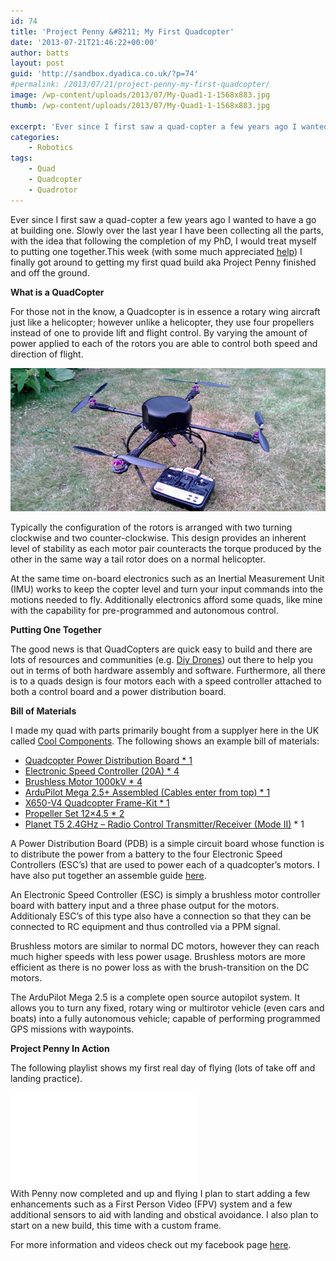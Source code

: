 ```yaml
---
id: 74
title: 'Project Penny &#8211; My First Quadcopter'
date: '2013-07-21T21:46:22+00:00'
author: batts
layout: post
guid: 'http://sandbox.dyadica.co.uk/?p=74'
#permalink: /2013/07/21/project-penny-my-first-quadcopter/
image: /wp-content/uploads/2013/07/My-Quad1-1-1568x883.jpg
thumb: /wp-content/uploads/2013/07/My-Quad1-1-1568x883.jpg

excerpt: 'Ever since I first saw a quad-copter a few years ago I wanted to have a go at building one. Slowly over the last year I have been collecting all the parts'
categories:
    - Robotics
tags:
    - Quad
    - Quadcopter
    - Quadrotor
---
```


Ever since I first saw a quad-copter a few years ago I wanted to have a go at building one. Slowly over the last year I have been collecting all the parts, with the idea that following the completion of my PhD, I would treat myself to putting one together.This week (with some much appreciated [help](http://diydrones.com/forum/topics/take-off-issues "DiyDrones - Take Off Issues")) I finally got around to getting my first quad build aka Project Penny finished and off the ground.

**What is a QuadCopter**

For those not in the know, a Quadcopter is in essence a rotary wing aircraft just like a helicopter; however unlike a helicopter, they use four propellers instead of one to provide lift and flight control. By varying the amount of power applied to each of the rotors you are able to control both speed and direction of flight.

[![Quad_1_3](/wp-content/uploads/2013/07/Quad_1_3.jpg)](/wp-content/uploads/2013/07/Quad_1_3.jpg)

Typically the configuration of the rotors is arranged with two turning clockwise and two counter-clockwise. This design provides an inherent level of stability as each motor pair counteracts the torque produced by the other in the same way a tail rotor does on a normal helicopter.

At the same time on-board electronics such as an Inertial Measurement Unit (IMU) works to keep the copter level and turn your input commands into the motions needed to fly. Additionally electronics afford some quads, like mine with the capability for pre-programmed and autonomous control.

**Putting One Together**

The good news is that QuadCopters are quick easy to build and there are lots of resources and communities (e.g. [Diy Drones](http://diydrones.com/ "DiyDrones")) out there to help you out in terms of both hardware assembly and software. Furthermore, all there is to a quads design is four motors each with a speed controller attached to both a control board and a power distribution board.

**Bill of Materials**

I made my quad with parts primarily bought from a supplyer here in the UK called [Cool Components](http://coolcomponents.co.uk "Cool Components"). The following shows an example bill of materials:

- [Quadcopter Power Distribution Board \* 1](http://www.coolcomponents.co.uk/catalog/quadcopter-power-distribution-board-assembled-p-978.html)
- [Electronic Speed Controller (20A) \* 4](http://www.coolcomponents.co.uk/catalog/electronic-speed-controller-p-716.html)
- [Brushless Motor 1000kV \* 4](http://www.coolcomponents.co.uk/catalog/brushless-motor-1000kv-p-669.html)
- [ArduPilot Mega 2.5+ Assembled (Cables enter from top) \* 1](http://www.coolcomponents.co.uk/catalog/ardupilot-mega-assembled-cables-enter-from-p-1160.html)
- [X650-V4 Quadcopter Frame-Kit \* 1](http://www.coolcomponents.co.uk/catalog/x650-quadcopter-frame-p-1125.html)
- [Propeller Set 12×4.5 \* 2](http://www.coolcomponents.co.uk/catalog/propeller-12x45-p-832.html)
- [Planet T5 2.4GHz – Radio Control Transmitter/Receiver (Mode II)](http://www.coolcomponents.co.uk/catalog/planet-24ghz-radio-control-transmitterreceiver-mode-p-910.html) \* 1

A Power Distribution Board (PDB) is a simple circuit board whose function is to distribute the power from a battery to the four Electronic Speed Controllers (ESC’s) that are used to power each of a quadcopter’s motors. I have also put together an assemble guide [here](/journal/the-3dr-power-distribution-board-assembly "Power Distribution Board Assembly").

An Electronic Speed Controller (ESC) is simply a brushless motor controller board with battery input and a three phase output for the motors. Additionaly ESC’s of this type also have a connection so that they can be connected to RC equipment and thus controlled via a PPM signal.

Brushless motors are similar to normal DC motors, however they can reach much higher speeds with less power usage. Brushless motors are more efficient as there is no power loss as with the brush-transition on the DC motors.

The ArduPilot Mega 2.5 is a complete open source autopilot system. It allows you to turn any fixed, rotary wing or multirotor vehicle (even cars and boats) into a fully autonomous vehicle; capable of performing programmed GPS missions with waypoints.

**Project Penny In Action**

The following playlist shows my first real day of flying (lots of take off and landing practice).

<div class="video-container"><iframe allowfullscreen="" frameborder="0" src="//www.youtube.com/embed/M9YGZkzLrwM?list=PL7uNkdkvLF2vkCDc11FhfGnGIbO_-j_OP"></iframe></div>With Penny now completed and up and flying I plan to start adding a few enhancements such as a First Person Video (FPV) system and a few additional sensors to aid with landing and obstical avoidance. I also plan to start on a new build, this time with a custom frame.

For more information and videos check out my facebook page [here](https://www.facebook.com/ADropInTheDigitalOcean "dyadica.co.uk on facebook").
